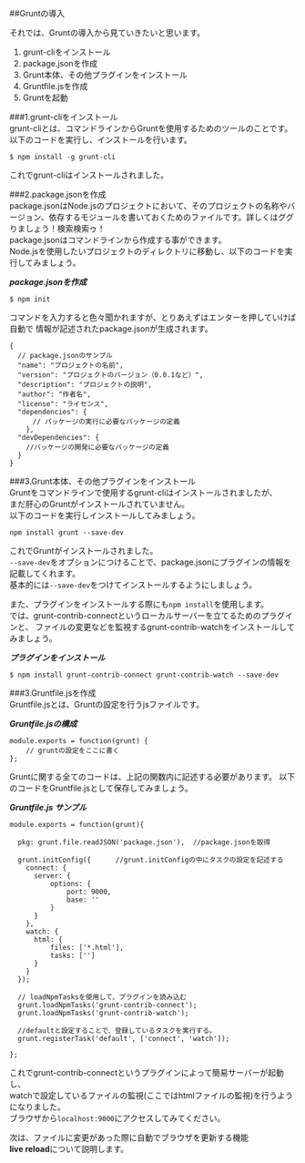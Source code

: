 ##Gruntの導入  

それでは、Gruntの導入から見ていきたいと思います。
  1. grunt-cliをインストール
  1. package.jsonを作成
  1. Grunt本体、その他プラグインをインストール
  1. Gruntfile.jsを作成
  1. Gruntを起動

###1.grunt-cliをインストール  
grunt-cliとは、コマンドラインからGruntを使用するためのツールのことです。  
以下のコードを実行し、インストールを行います。  

```
$ npm install -g grunt-cli
```

これでgrunt-cliはインストールされました。  

###2.package.jsonを作成  
package.jsonはNode.jsのプロジェクトにおいて、そのプロジェクトの名称やバージョン、依存するモジュールを書いておくためのファイルです。詳しくはググりましょう！検索検索ゥ！  
package.jsonはコマンドラインから作成する事ができます。  
Node.jsを使用したいプロジェクトのディレクトリに移動し、以下のコードを実行してみましょう。  

***package.jsonを作成***  
```
$ npm init
```  

コマンドを入力すると色々聞かれますが、とりあえずはエンターを押していけば自動で
情報が記述されたpackage.jsonが生成されます。  

```
{
  // package.jsonのサンプル
  "name": "プロジェクトの名前",
  "version": "プロジェクトのバージョン（0.0.1など）",
  "description": "プロジェクトの説明",
  "author": "作者名",
  "license": "ライセンス",
  "dependencies": {
    　// パッケージの実行に必要なパッケージの定義
    },
  "devDependencies": {
    //パッケージの開発に必要なパッケージの定義
  }
}
```  

###3.Grunt本体、その他プラグインをインストール  
Gruntをコマンドラインで使用するgrunt-cliはインストールされましたが、  
まだ肝心のGruntがインストールされていません。  
以下のコードを実行しインストールしてみましょう。  

```
npm install grunt --save-dev
```  

これでGruntがインストールされました。  
``--save-dev``をオプションにつけることで、package.jsonにプラグインの情報を記載してくれます。  
基本的には``--save-dev``をつけてインストールするようにしましょう。  
  
また、プラグインをインストールする際にも``npm install``を使用します。  
では、grunt-contrib-connectというローカルサーバーを立てるためのプラグインと、
ファイルの変更などを監視するgrunt-contrib-watchをインストールしてみましょう。

***プラグインをインストール***  

```
$ npm install grunt-contrib-connect grunt-contrib-watch --save-dev
```  

###3.Gruntfile.jsを作成  
Gruntfile.jsとは、Gruntの設定を行うjsファイルです。  

***Gruntfile.jsの構成***  

```
module.exports = function(grunt) {
    // gruntの設定をここに書く
};
```  

Gruntに関する全てのコードは、上記の関数内に記述する必要があります。
以下のコードをGruntfile.jsとして保存してみましょう。  

***Gruntfile.js サンプル***

```
module.exports = function(grunt){
 
  pkg: grunt.file.readJSON('package.json'),  //package.jsonを取得
 
  grunt.initConfig({      //grunt.initConfigの中にタスクの設定を記述する
    connect: {
      server: {
          options: {
              port: 9000,
              base: ''
          }
      }
    },
    watch: {
      html: {
          files: ['*.html'],
          tasks: ['']
      }
    }
  });
 
  // loadNpmTasksを使用して、プラグインを読み込む
  grunt.loadNpmTasks('grunt-contrib-connect');
  grunt.loadNpmTasks('grunt-contrib-watch');
 
  //defaultと設定することで、登録しているタスクを実行する。
  grunt.registerTask('default', ['connect', 'watch']);
 
};
```

これでgrunt-contrib-connectというプラグインによって簡易サーバーが起動し、  
watchで設定しているファイルの監視(ここではhtmlファイルの監視)を行うようになりました。  
ブラウザから``localhost:9000``にアクセスしてみてください。  

次は、ファイルに変更があった際に自動でブラウザを更新する機能  
**live reload**について説明します。  


